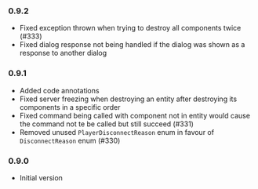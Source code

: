 ### 0.9.2
- Fixed exception thrown when trying to destroy all components twice (#333)
- Fixed dialog response not being handled if the dialog was shown as a response to another dialog

### 0.9.1
- Added code annotations
- Fixed server freezing when destroying an entity after destroying its components in a specific order
- Fixed command being called with component not in entity would cause the command not te be called but still succeed (#331)
- Removed unused `PlayerDisconnectReason` enum in favour of `DisconnectReason` enum (#330)

### 0.9.0
- Initial version
